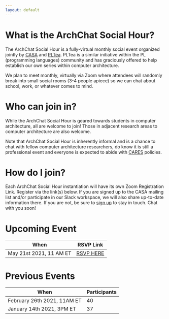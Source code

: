 ```yaml
---
layout: default
---
```


# What is the ArchChat Social Hour?

The ArchChat Social Hour is a fully-virtual monthly social event organized jointly by [CASA](http://www.comparchsa.org) and [PLTea](http://pltea.github.io). 
PLTea is a similar initiative within the PL (programming languages) community and has graciously offered to help establish our own series within computer architecture.

We plan to meet monthly, virtually via Zoom where attendees will randomly break into small social rooms (3-4 people apiece) so we can chat about 
school, work, or whatever comes to mind. 


# Who can join in?

While the ArchChat Social Hour is geared towards students in computer architecture, all are welcome to join!
Those in adjacent research areas to computer architecture are also welcome.

Note that ArchChat Social Hour is inherently informal and is a chance to chat with fellow computer architecture 
researchers, do know it is still a professional event and everyone is expected to abide with [CARES][cares] policies.

# How do I join?

Each ArchChat Social Hour instantiation will have its own Zoom Registration Link. Register via the link(s) below. If you are signed up to the 
CASA mailing list and/or participate in our Slack workspace, we will also share up-to-date information there. If you are not, 
be sure to [sign up][signup] to stay in touch. Chat with you soon!

# Upcoming Event

| When                         | RSVP Link        |
|------------------------------|------------------|
| May 21st 2021, 11 AM ET      | [RSVP HERE][rsvp]|

# Previous Events

| When                           | Participants |
|--------------------------------|--------------|
| February 26th 2021, 11AM ET    |      40      |
| January 14th 2021, 3PM ET      |      37      |


[signup]: https://www.comparchsa.org/join/ 
[cares]: https://www.sigarch.org/benefit/cares/
[rsvp]: https://tamu.zoom.us/meeting/register/tJAkdeytqj0oH9GHEZZ74tkDUlkvr5FEp2UY
